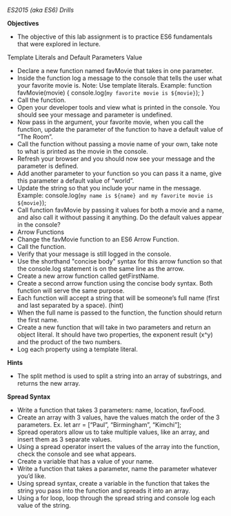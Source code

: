 *ES2015 (aka ES6) Drills*

**Objectives**
- The objective of this lab assignment is to practice ES6 fundamentals that were explored in lecture.

Template Literals and Default Parameters Value
- Declare a new function named favMovie that takes in one parameter.
- Inside the function log a message to the console that tells the user what your favorite movie is. Note: Use template literals. Example:
    function favMovie(movie) {
        console.log(`my favorite movie is ${movie}`);
    }
- Call the function.
- Open your developer tools and view what is printed in the console. You should see your message and parameter is undefined.
- Now pass in the argument, your favorite movie, when you call the function, update the parameter of the function to have a default value of “The Room”.
- Call the function without passing a movie name of your own, take note to what is printed as the movie in the console.
- Refresh your browser and you should now see your message and the parameter is defined.
- Add another parameter to your function so you can pass it a name, give this parameter a default value of “world”.
- Update the string so that you include your name in the message. Example:
console.log(`my name is ${name} and my favorite movie is ${movie}`);
- Call function favMovie by passing it values for both a movie and a name, and also call it without passing it anything. Do the default values appear in the console?
- Arrow Functions
- Change the favMovie function to an ES6 Arrow Function.
- Call the function.
- Verify that your message is still logged in the console.
- Use the shorthand "concise body" syntax for this arrow function so that the console.log statement is on the same line as the arrow.
- Create a new arrow function called getFirstName.
- Create a second arrow function using the concise body syntax. Both function will serve the same purpose.
- Each function will accept a string that will be someone’s full name (first and last separated by a space). (hint)
- When the full name is passed to the function, the function should return the first name.
- Create a new function that will take in two parameters and return an object literal. It should have two properties, the exponent result (x^y) and the product of the two numbers.
- Log each property using a template literal.

**Hints**
- The split method is used to split a string into an array of substrings, and returns the new array.

**Spread Syntax**
- Write a function that takes 3 parameters: name, location, favFood.
- Create an array with 3 values, have the values match the order of the 3 parameters. Ex. let arr = [“Paul”, “Birmingham”, “Kimchi”];
- Spread operators allow us to take multiple values, like an array, and insert them as 3 separate values.
- Using a spread operator insert the values of the array into the function, check the console and see what appears.
- Create a variable that has a value of your name.
- Write a function that takes a parameter, name the parameter whatever you’d like.
- Using spread syntax, create a variable in the function that takes the string you pass into the function and spreads it into an array.
- Using a for loop, loop through the spread string and console log each value of the string.